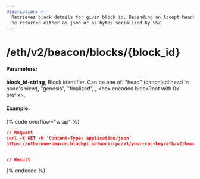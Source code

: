 ```yaml
---
description: >-
  Retrieves block details for given block id. Depending on Accept header it can
  be returned either as json or as bytes serialized by SSZ
---
```


# /eth/v2/beacon/blocks/{block\_id}

#### P**arameters:**

**block\_id-string**, Block identifier. Can be one of: "head" (canonical head in node's view), "genesis", "finalized", , \<hex encoded blockRoot with 0x prefix>.

#### Example:

{% code overflow="wrap" %}
```json
// Request
curl -X GET -H 'Content-Type: application/json' 
https://ethereum-beacon.blockpi.network/rpc/v1/your-rpc-key/eth/v2/beacon/blocks/head


// Result

```
{% endcode %}
